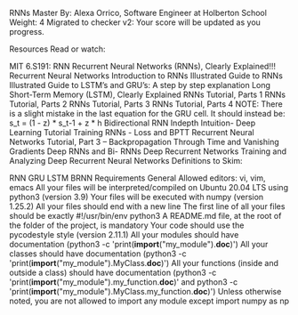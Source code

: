 RNNs
 Master
 By: Alexa Orrico, Software Engineer at Holberton School
 Weight: 4
 Migrated to checker v2: 
 Your score will be updated as you progress.


Resources
Read or watch:

MIT 6.S191: RNN
Recurrent Neural Networks (RNNs), Clearly Explained!!!
Recurrent Neural Networks
Introduction to RNNs
Illustrated Guide to RNNs
Illustrated Guide to LSTM’s and GRU’s: A step by step explanation
Long Short-Term Memory (LSTM), Clearly Explained
RNNs Tutorial, Parts 1
RNNs Tutorial, Parts 2
RNNs Tutorial, Parts 3
RNNs Tutorial, Parts 4
NOTE: There is a slight mistake in the last equation for the GRU cell. It should instead be: s_t = (1 - z) * s_t-1 + z * h
Bidirectional RNN Indepth Intuition- Deep Learning Tutorial
Training RNNs - Loss and BPTT
Recurrent Neural Networks Tutorial, Part 3 – Backpropagation Through Time and Vanishing Gradients
Deep RNNs and Bi- RNNs
Deep Recurrent Networks
Training and Analyzing Deep Recurrent Neural Networks
Definitions to Skim:

RNN
GRU
LSTM
BRNN
Requirements
General
Allowed editors: vi, vim, emacs
All your files will be interpreted/compiled on Ubuntu 20.04 LTS using python3 (version 3.9)
Your files will be executed with numpy (version 1.25.2)
All your files should end with a new line
The first line of all your files should be exactly #!/usr/bin/env python3
A README.md file, at the root of the folder of the project, is mandatory
Your code should use the pycodestyle style (version 2.11.1)
All your modules should have documentation (python3 -c 'print(__import__("my_module").__doc__)')
All your classes should have documentation (python3 -c 'print(__import__("my_module").MyClass.__doc__)')
All your functions (inside and outside a class) should have documentation (python3 -c 'print(__import__("my_module").my_function.__doc__)' and python3 -c 'print(__import__("my_module").MyClass.my_function.__doc__)')
Unless otherwise noted, you are not allowed to import any module except import numpy as np
